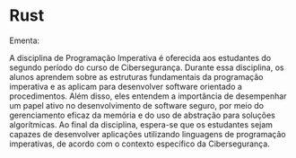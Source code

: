# Rust
Ementa:

A disciplina de Programação Imperativa é oferecida aos estudantes do segundo período do curso de Cibersegurança. Durante essa disciplina, os
alunos aprendem sobre as estruturas fundamentais da programação imperativa e as aplicam para desenvolver software orientado a procedimentos.
Além disso, eles entendem a importância de desempenhar um papel ativo no desenvolvimento de software seguro, por meio do gerenciamento eficaz
da memória e do uso de abstração para soluções algorítmicas. Ao final da disciplina, espera-se que os estudantes sejam capazes de desenvolver
aplicações utilizando linguagens de programação imperativas, de acordo com o contexto específico da Cibersegurança.
